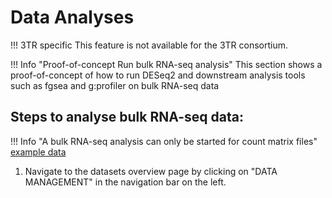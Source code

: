 # Data Analyses

!!! 3TR specific
    This feature is not available for the 3TR consortium.

!!! Info "Proof-of-concept Run bulk RNA-seq analysis"
    This section shows a proof-of-concept 
    of how to run DESeq2 and downstream analysis tools
    such as fgsea and g:profiler on bulk RNA-seq data

## Steps to analyse bulk RNA-seq data:

!!! Info "A bulk RNA-seq analysis can only be started for count matrix files"
    [example data]()

1. Navigate to the datasets overview page by clicking on "DATA MANAGEMENT" in the navigation bar on the left.